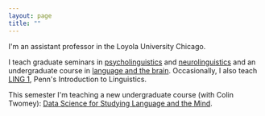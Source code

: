 ```yaml
---
layout: page
title: ""
---
```


I'm an assistant professor in the Loyola University Chicago.

I teach graduate seminars in [psycholinguistics](/ling607) and [neurolinguistics](/neurolinguistics) and an undergraduate course in [language and the brain](/ling104). Occasionally, I also teach [LING 1](/ling001), Penn's Introduction to Linguistics.

This semester I'm teaching a new undergraduate course (with Colin Twomey): [Data Science for Studying Language and the Mind](/ling172).
